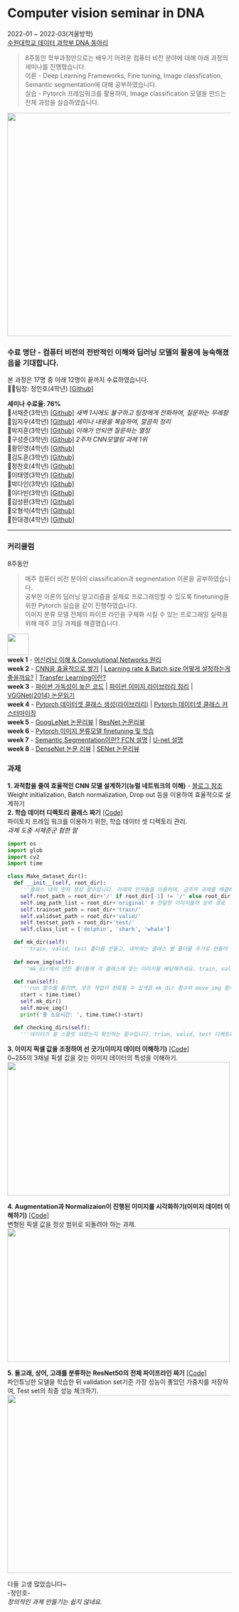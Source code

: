 # Computer vision seminar in DNA

2022-01 ~ 2022-03(겨울방학)   
[수원대학교 데이터 과학부 DNA 동아리](https://dna.oopy.io/)   
> 8주동안 학부과정만으로는 배우기 어려운 컴퓨터 비전 분야에 대해 아래 과정의 세미나를 진행했습니다.   
> 이론 - Deep Learning Frameworks, Fine tuning, Image classfication, Semantic segmentation에 대해 공부하였습니다.   
> 실습 - Pytorch 프레임워크를 활용하여, Image classification 모델을 만드는 전체 과정을 실습하였습니다.   

<img src="https://user-images.githubusercontent.com/59557720/235427051-f61bdd81-5a6e-46da-9292-92336d5a42f4.png" width="806" height="502">   

### 수료 명단 -  __컴퓨터 비전의 전반적인 이해와 딥러닝 모델의 활용에 능숙해졌음을 기대합니다.__
본 과정은 17명 중 아래 12명이 끝까지 수료하였습니다.      
👨‍💻팀장: 정인호(4학년) [[Github]](https://github.com/inhovation97)   

__세미나 수료율: 76%__   
📜서채준(3학년) [[Github]](https://github.com/WestChaeVI/Data-Network-Analysis) _새벽 1시에도 불구하고 팀장에게 전화하여, 질문하는 무례함_   
📜임지우(4학년) [[Github]](https://github.com/amthreeh/ComputerVision_Seminar) _세미나 내용을 복습하여, 깔끔히 정리_   
📜박지훈(3학년) [[Github]](https://github.com/JihoonPark99/Computer_Vision_Study) _이해가 안되면 질문하는 열정_   
📜구성준(3학년) [[Github]](https://github.com/KOO-96/DNA_seminar) _2주차 CNN모델링 과제 1위_    
📃황민영(4학년) [[Github]](https://github.com/ggomaeng514/CV_seminar_project)   
📃김도훈(3학년) [[Github]](https://github.com/dohun-mat/dna_study_semina)   
📃정찬호(4학년) [[Github]](https://github.com/hodurang2/CV_project)   
📃이태영(3학년) [[Github]](https://github.com/Taeyoungleee/ComputerVision_Seminar)   
📃박다인(3학년) [[Github]](https://github.com/Park-da-in/ComputerVision_Seminar)   
📃이다빈(3학년) [[Github]](https://github.com/d-bxiin/ComputerVision_Seminar)   
📃김성환(3학년) [[Github]](https://github.com/hwanin99/ComputerVision_Seminar)   
📃오형석(4학년) [[Github]](https://github.com/VangsillEE/ComputerVision_Seminar)   
📃한대경(4학년) [[Github]](https://github.com/mumukyung/Computervision_Seminar)   
 
----------------------------------------------------------------------------------------------------------------------------------------
### 커리큘럼
8주동안
> 매주 컴퓨터 비전 분야의 classification과 segmentation 이론을 공부하였습니다.   
> 공부한 이론의 딥러닝 알고리즘을 실제로 프로그래밍할 수 있도록 finetuning을 위한 Pytorch 실습을 같이 진행하였습니다.   
> 이미지 분류 모델 전체의 파이프 라인을 구체화 시킬 수 있는 프로그래밍 실력을 위해 매주 코딩 과제를 해결했습니다.   
   
[<img src="https://user-images.githubusercontent.com/59557720/235425435-66d22ea5-7cd3-44c2-ae78-f877785d2973.png" width="48" height="48">](https://youtube.com/playlist?list=PLEokQ2SuW8GeInexAYVdD3BaOE2JMOB9J)   
__week 1__ - [머신러닝 이해 & Convolutional Networks 원리](https://www.youtube.com/watch?v=_-TeUfZ4rLo&list=PLEokQ2SuW8GeInexAYVdD3BaOE2JMOB9J&index=1&t=198s&pp=gAQBiAQB)   
__week 2__ - [CNN을 효율적으로 쌓기](https://www.youtube.com/watch?v=lJE1QM17jEA&list=PLEokQ2SuW8GeInexAYVdD3BaOE2JMOB9J&index=2&t=2867s&pp=gAQBiAQB) | [Learning rate & Batch size 어떻게 설정하는게 좋을까요?](https://www.youtube.com/watch?v=fDzeMSg0rOE&list=PLEokQ2SuW8GeInexAYVdD3BaOE2JMOB9J&index=3&pp=gAQBiAQB) | [Transfer Learning이란?](https://www.youtube.com/watch?v=oUn-GZoq7bQ&list=PLEokQ2SuW8GeInexAYVdD3BaOE2JMOB9J&index=4&t=1872s&pp=gAQBiAQB)      
__week 3__ - [파이썬 가독성이 높은 코드](https://www.youtube.com/watch?v=OJMISHvcXG4&list=PLEokQ2SuW8GeInexAYVdD3BaOE2JMOB9J&index=6&t=5s&pp=gAQBiAQB) | [파이썬 이미지 라이브러리 정리](https://www.youtube.com/watch?v=LqK9ZeYt40s&list=PLEokQ2SuW8GeInexAYVdD3BaOE2JMOB9J&index=7&pp=gAQBiAQB) | [VGGNet(2014) 논문읽기](https://www.youtube.com/watch?v=E_eSr-Zqfcw&list=PLEokQ2SuW8GeInexAYVdD3BaOE2JMOB9J&index=8&pp=gAQBiAQB)    
__week 4__ - [Pytorch 데이터셋 클래스 생성(라이브러리)](https://www.youtube.com/watch?v=txB8EWKSRwU&list=PLEokQ2SuW8GeInexAYVdD3BaOE2JMOB9J&index=10&t=697s&pp=gAQBiAQB) | [Pytorch 데이터셋 클래스 커스터마이징](https://www.youtube.com/watch?v=Kgem-pLiDH0&list=PLEokQ2SuW8GeInexAYVdD3BaOE2JMOB9J&index=11&pp=gAQBiAQB)   
__week 5__ - [GoogLeNet 논문리뷰](https://www.youtube.com/watch?v=nYbcfS_DvXg&list=PLEokQ2SuW8GeInexAYVdD3BaOE2JMOB9J&index=13&t=2176s&pp=gAQBiAQB) | [ResNet 논문리뷰](https://www.youtube.com/watch?v=Z80J_hCfK7s&list=PLEokQ2SuW8GeInexAYVdD3BaOE2JMOB9J&index=14&t=2190s&pp=gAQBiAQB)   
__week 6__ - [Pytorch 이미지 분류모델 finetuning 및 학습](https://www.youtube.com/watch?v=R7yUthebplw&list=PLEokQ2SuW8GeInexAYVdD3BaOE2JMOB9J&index=15&pp=gAQBiAQB)   
__week 7__ - [Semantic Segmentation이란? FCN 설명](https://www.youtube.com/watch?v=AmIKsIrUaX0&list=PLEokQ2SuW8GeInexAYVdD3BaOE2JMOB9J&index=16&t=133s&pp=gAQBiAQB) | [U-net 설명](https://www.youtube.com/watch?v=I2Bpmv-EY8o&list=PLEokQ2SuW8GeInexAYVdD3BaOE2JMOB9J&index=17&pp=gAQBiAQB)   
__week 8__ - [DenseNet 논문 리뷰](https://www.youtube.com/watch?v=gLljL68b-ns&list=PLEokQ2SuW8GeInexAYVdD3BaOE2JMOB9J&index=18&pp=gAQBiAQB) | [SENet 논문리뷰](https://www.youtube.com/watch?v=VuW0VNRQGMo&list=PLEokQ2SuW8GeInexAYVdD3BaOE2JMOB9J&index=19&pp=gAQBiAQB)   

### 과제   
__1. 과적합을 줄여 효율적인 CNN 모델 설계하기(뉴럴 네트워크의 이해)__ - [블로그 참조](https://inhovation97.tistory.com/43)   
Weight initialization, Batch normalization, Drop out 등을 이용하여 효율적으로 설계하기   
__2. 학습 데이터 디렉토리 클래스 짜기__ [[Code]](https://github.com/inhovation97/ComputerVision_Seminar/blob/main/%EA%B3%BC%EC%A0%9C/CV_seminar_week2_%EA%B3%BC%EC%A0%9C%ED%92%80%EC%9D%B4.ipynb)   
파이토치 프레임 워크를 이용하기 위한, 학습 데이터 셋 디렉토리 관리.   
_과제 도중 서채준군 험한 말_
```python
import os
import glob
import cv2
import time

class Make_dataset_dir():
  def __init__(self, root_dir):
    '''클래스 내의 인자 생성 함수입니다. 아래의 인자들을 이용하여, 금주의 과제를 해결해주세요.'''
    self.root_path = root_dir+'/' if root_dir[-1] != '/' else root_dir # 현재 진행할 프로젝트 -> root path는 /content/drive/MyDrive/CV_seminar_project/ 가 되어야합니다.
    self.img_path_list = root_dir+'original' # 전달한 이미지들의 상위 경로
    self.trainset_path = root_dir+'train/'
    self.validset_path = root_dir+'valid/'
    self.testset_path = root_dir+'test/'
    self.class_list = ['dolphin', 'shark', 'whale']

  def mk_dir(self):
    '''train, valid, test 폴더를 만들고, 내부에는 클래스 별 폴더를 추가로 만들어 주세요.'''
    
  def move_img(self):
    '''mk_dir에서 만든 폴더들에 각 클래스에 맞는 이미지를 배당해주세요. train, valid, test에 각각 7: 2: 1'''

  def run(self):
    '''run 함수를 돌리면, 모든 작업이 완료될 수 있게끔 mk_dir 함수와 move_img 함수를 생성해주시면 됩니다.'''
    start = time.time()
    self.mk_dir()
    self.move_img()
    print('총 소요시간: ', time.time()-start)

  def checking_dirs(self):
    '''데이터가 잘 스플릿 되었는지 확인하는 함수입니다. trian, valid, test 디렉토리에 데이터가 잘 들어가 있는지 개수를 확인하는 함수를 생성해주시면 됩니다.'''
```
__3. 이미지 픽셀 값을 조정하여 선 긋기(이미지 데이터 이해하기)__ [[Code]](https://github.com/inhovation97/ComputerVision_Seminar/blob/main/%EA%B3%BC%EC%A0%9C/CV_seminar_week_3_%EA%B3%BC%EC%A0%9C%ED%92%80%EC%9D%B4.ipynb)   
0~255의 3채널 픽셀 값을 갖는 이미지 데이터의 특성을 이해하기.   
<img src="https://user-images.githubusercontent.com/59557720/235431592-b3c62948-6f52-4dfb-b9bf-6ff644af199f.png" width="500" height="300">   

__4. Augmentation과 Normalizaion이 진행된 이미지를 시각화하기(이미지 데이터 이해하기)__ [[Code]](https://github.com/inhovation97/ComputerVision_Seminar/blob/main/%EA%B3%BC%EC%A0%9C/CV_seminar_week_3_%EA%B3%BC%EC%A0%9C%ED%92%80%EC%9D%B4.ipynb)   
변형된 픽셀 값을 정상 범위로 되돌려야 하는 과제.   
<img src="https://user-images.githubusercontent.com/59557720/235431066-6b2060da-0e91-4222-b434-7b61687a21c6.png" width="500" height="300">   

__5. 돌고래, 상어, 고래를 분류하는 ResNet50의 전체 파이프라인 짜기__ [[Code]](https://github.com/inhovation97/ComputerVision_Seminar/blob/main/%EA%B3%BC%EC%A0%9C/%EB%A7%88%EC%A7%80%EB%A7%89%EA%B3%BC%EC%A0%9C_modeling.ipynb)   
파인튜닝한 모델을 학습한 뒤 validation set기준 가장 성능이 좋았던 가중치를 저장하여, Test set의 최종 성능 체크하기.   
<img src="https://user-images.githubusercontent.com/59557720/235432407-5bd14b2b-ebff-43b1-9d77-30077a0864c5.png" width="1000" height="400">   


다들 고생 많았습니다~    
-정인호-   
_창의적인 과제 만들기는 쉽지 않네요._
